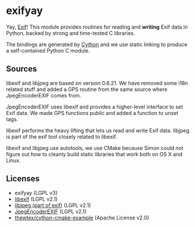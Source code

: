 # exifyay

Yay, [Exif][exif-wp]! This module provides routines for reading and
**writing** Exif data in Python, backed by strong and time-tested C
libraries.

The bindings are generated by [Cython][cython] and we use static
linking to produce a self-contained Python C module.

## Sources
libexif and libjpeg are based on version 0.6.21. We have removed some
i18n related stuff and added a GPS routine from the same source where
JpegEncoderEXIF comes from.

JpegEncoderEXIF uses libexif and provides a higher-level interface to
set Exif data. We made GPS functions public and added a function to
unset tags.

libexif performs the heavy lifting that lets us read and write Exif
data. libjpeg is part of the exif tool closely related to libexif.

libexif and libjpeg use autotools, we use CMake because Simon could not
figure out how to cleanly build static libraries that work both on OS X
and Linux.

## Licenses
 * exifyay (LGPL v3)
 * [libexif](http://libexif.sourceforge.net/) (LGPL v2.1)
 * [libjpeg (part of exif)](http://libexif.sourceforge.net/) (LGPL v2.1)
 * [JpegEncoderEXIF](https://github.com/tpruvot/android_hardware_ti_omap4/tree/master/omap3/camera-omap3) (LGPL v2.1)
 * [thewtex/cython-cmake-example](https://github.com/thewtex/cython-cmake-example) (Apache License v2.0)

[exif-wp]: http://en.wikipedia.org/wiki/Exchangeable_image_file_format
[cython]: http://cython.org/
